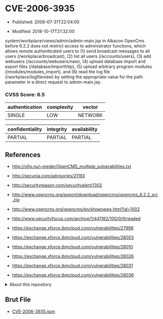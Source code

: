 # CVE-2006-3935

- Published: 2006-07-31T22:04:00

- Modified: 2018-10-17T21:32:00

system/workplace/views/admin/admin-main.jsp in Alkacon OpenCms before 6.2.2 does not restrict access to administrator functions, which allows remote authenticated users to (1) send broadcast messages to all users (/workplace/broadcast), (2) list all users (/accounts/users), (3) add webusers (/accounts/webusers/new), (4) upload database import and export files (/database/importhttp), (5) upload arbitrary program modules (/modules/modules_import), and (6) read the log file (/workplace/logfileview) by setting the appropriate value for the path parameter in a direct request to admin-main.jsp.

### CVSS Score: **6.5**

| authentication | complexity | vector |
| --- | --- | --- |
| SINGLE | LOW | NETWORK |

| confidentiality | integrity | availability |
| --- | --- | --- |
| PARTIAL | PARTIAL | PARTIAL |

## References

* http://o0o.nu/~meder/OpenCMS_multiple_vulnerabilities.txt

* http://secunia.com/advisories/21193

* http://securityreason.com/securityalert/1302

* http://www.opencms.org/export/download/opencms/opencms_6.2.2_src.zip

* http://www.opencms.org/opencms/en/shownews.html?id=1002

* http://www.securityfocus.com/archive/1/441182/100/0/threaded

* https://exchange.xforce.ibmcloud.com/vulnerabilities/27996

* https://exchange.xforce.ibmcloud.com/vulnerabilities/28003

* https://exchange.xforce.ibmcloud.com/vulnerabilities/28010

* https://exchange.xforce.ibmcloud.com/vulnerabilities/28026

* https://exchange.xforce.ibmcloud.com/vulnerabilities/28031

* https://exchange.xforce.ibmcloud.com/vulnerabilities/28036

<details>
<summary>About this repository</summary> 

  This repository is part of the project [Live Hack CVE](https://github.com/Live-Hack-CVE). Main website can be found [www.live-hack.org](https://www.live-hack.org) 
  
  Made by [Sn0wAlice](https://github.com/Sn0wAlice) for the people that care about security and need to have a feed of the latest CVEs. Hope you enjoy it, don't forget to star the repo and follow me on [Twitter](https://twitter.com/Sn0wAlice) and [Github](https://github.com/Sn0wAlice). And that is my [personnal website](https://www.alice-snow.me/)

  - [Home Page](https://github.com/Live-Hack-CVE)
  - [Framework](https://github.com/Live-Hack-CVE/cve-framework)
  - [CVE database](https://github.com/Live-Hack-CVE/full_database)
  - [Changelog](https://github.com/Live-Hack-CVE/Changelog)
</details>

## Brut File

* [CVE-2006-3935.json](https://raw.githubusercontent.com/Live-Hack-CVE/full_database/main/cves/2006/CVE-2006-3935.json)

